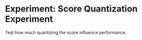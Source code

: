 # Experiment: Score Quantization Experiment
Test how much quantizing the score influence performance.
